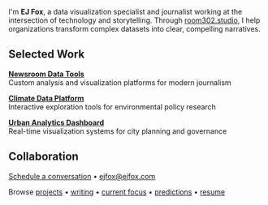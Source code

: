 I'm **EJ Fox**, a data visualization specialist and journalist working at the intersection of technology and storytelling. Through [room302.studio](http://room302.studio), I help organizations transform complex datasets into clear, compelling narratives.

## Selected Work

**[Newsroom Data Tools](http://room302.studio)**  
Custom analysis and visualization platforms for modern journalism

**[Climate Data Platform](http://room302.studio)**  
Interactive exploration tools for environmental policy research

**[Urban Analytics Dashboard](http://room302.studio)**  
Real-time visualization systems for city planning and governance

## Collaboration

[Schedule a conversation](/calendar) • [ejfox@ejfox.com](mailto:ejfox@ejfox.com)

Browse [projects](/projects) • [writing](/blog) • [current focus](/now) • [predictions](/predictions) • [resume](http://ejfox.com/resume.pdf)
